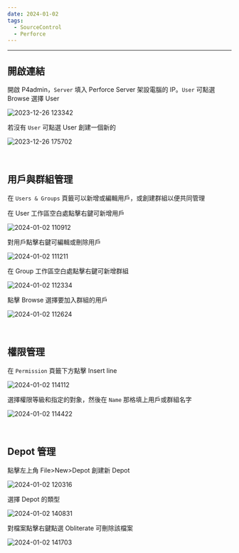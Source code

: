```yaml
---
date: 2024-01-02
tags:
  - SourceControl
  - Perforce
---
```

---
## 開啟連結
開啟 P4admin，`Server` 填入 Perforce Server 架設電腦的 IP。`User` 可點選 Browse 選擇 User

![2023-12-26 123342](https://raw.githubusercontent.com/agin0634/DuriShen_DevNote/main/Archives/Images/2023-12-26%20123342.png)

若沒有 `User` 可點選 User 創建一個新的

![2023-12-26 175702](https://raw.githubusercontent.com/agin0634/DuriShen_DevNote/main/Archives/Images/2023-12-26%20175702.png)

<br>

## 用戶與群組管理
在 `Users & Groups` 頁籤可以新增或編輯用戶，或創建群組以便共同管理

在 User 工作區空白處點擊右鍵可新增用戶

![2024-01-02 110912](https://raw.githubusercontent.com/agin0634/DuriShen_DevNote/main/Archives/Images/2024-01-02%20110912.png)

對用戶點擊右鍵可編輯或刪除用戶

![2024-01-02 111211](https://raw.githubusercontent.com/agin0634/DuriShen_DevNote/main/Archives/Images/2024-01-02%20111211.png)

在 Group 工作區空白處點擊右鍵可新增群組

![2024-01-02 112334](https://raw.githubusercontent.com/agin0634/DuriShen_DevNote/main/Archives/Images/2024-01-02%20112334.png)

點擊 Browse 選擇要加入群組的用戶

![2024-01-02 112624](https://raw.githubusercontent.com/agin0634/DuriShen_DevNote/main/Archives/Images/2024-01-02%20112624.png)

<br>

## 權限管理
在 `Permission` 頁籤下方點擊 Insert line

![2024-01-02 114112](https://raw.githubusercontent.com/agin0634/DuriShen_DevNote/main/Archives/Images/2024-01-02%20114112.png)

選擇權限等級和指定的對象，然後在 `Name` 那格填上用戶或群組名字

![2024-01-02 114422](https://raw.githubusercontent.com/agin0634/DuriShen_DevNote/main/Archives/Images/2024-01-02%20114422.png)

<br>

## Depot 管理
點擊左上角 File>New>Depot 創建新 Depot

![2024-01-02 120316](https://raw.githubusercontent.com/agin0634/DuriShen_DevNote/main/Archives/Images/2024-01-02%20120316.png)

選擇 Depot 的類型

![2024-01-02 140831](https://raw.githubusercontent.com/agin0634/DuriShen_DevNote/main/Archives/Images/2024-01-02%20140831.png)

對檔案點擊右鍵點選 Obliterate 可刪除該檔案

![2024-01-02 141703](https://raw.githubusercontent.com/agin0634/DuriShen_DevNote/main/Archives/Images/2024-01-02%20141703.png)